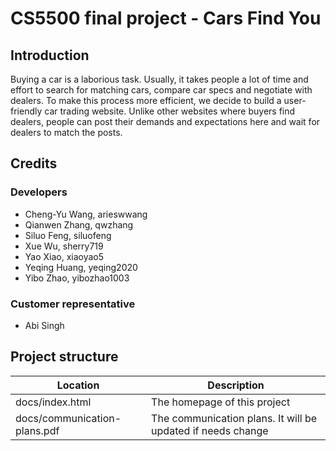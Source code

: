# CS5500 final project - Cars Find You
## Introduction
Buying a car is a laborious task. Usually, it takes people a lot of time and effort to search for matching cars, compare car specs and negotiate with dealers. To make this process more efficient, we decide to build a user-friendly car trading website. Unlike other websites where buyers find dealers, people can post their demands and expectations here and wait for dealers to match the posts.
## Credits
### Developers
- Cheng-Yu Wang, arieswwang
- Qianwen Zhang, qwzhang
- Siluo Feng, siluofeng
- Xue Wu, sherry719
- Yao Xiao, xiaoyao5
- Yeqing Huang, yeqing2020
- Yibo Zhao, yibozhao1003
### Customer representative
- Abi Singh

## Project structure
| Location | Description |
|----------|-------------|
| docs/index.html | The homepage of this project |
| docs/communication-plans.pdf | The communication plans. It will be updated if needs change|